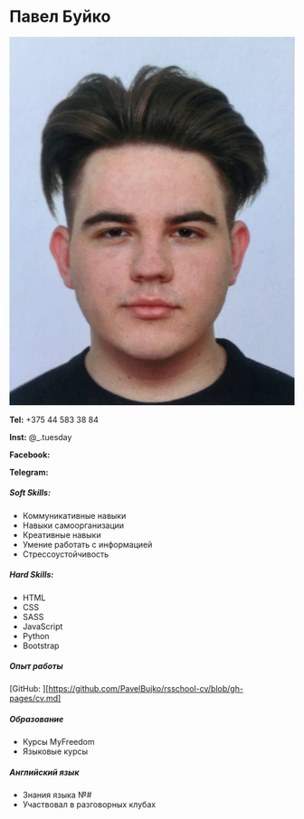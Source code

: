 # Павел Буйко
![](photo.jpg)

**Tel:** +375 44 583 38 84

**Inst:** @_.tuesday

**Facebook:**

**Telegram:**


##### Soft Skills:
* Коммуникативные навыки
* Навыки самоорганизации
* Креативные навыки
* Умение работать с информацией
* Стрессоустойчивость

##### Hard Skills:
* HTML
* CSS
* SASS
* JavaScript
* Python
* Bootstrap

##### Опыт работы
[GitHub: ][https://github.com/PavelBujko/rsschool-cv/blob/gh-pages/cv.md]

##### Образование 
* Курсы MyFreedom
* Языковые курсы

##### Английский язык
* Знания языка №#
* Участвовал в разговорных клубах